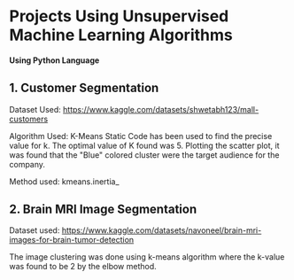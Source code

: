 # Projects Using Unsupervised Machine Learning Algorithms
#### Using Python Language
## 1. Customer Segmentation

Dataset Used: https://www.kaggle.com/datasets/shwetabh123/mall-customers

Algorithm Used: K-Means
Static Code has been used to find the precise value for k. The optimal value of K found was 5.
Plotting the scatter plot, it was found that the "Blue" colored cluster were the target audience for the company.

Method used: kmeans.inertia_

## 2. Brain MRI Image Segmentation

Dataset used: https://www.kaggle.com/datasets/navoneel/brain-mri-images-for-brain-tumor-detection

The image clustering was done using k-means algorithm where the k-value was found to be 2 by the elbow method.

